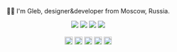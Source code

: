 <div align="center">
  <br>
  <br>
  <p>👋🏻 I'm Gleb, designer&developer from Moscow, Russia.</p>
    <p>
    <img src="https://img.shields.io/github/issues/FeironoX5/FeironoX5?style=plastic">
    <img src="https://img.shields.io/github/stars/FeironoX5?style=plastic">
    <img src="https://img.shields.io/github/followers/FeironoX5?style=plastic">
    <img src="https://img.shields.io/github/sponsors/FeironoX5?style=plastic">
    <br><br>
    <a href="https://t.me/lostinwinelands"><img width="18" height="18" fill="white" src="https://www.svgrepo.com/show/452115/telegram.svg" /></a>
    <a href="https://vk.com/feironox5"><img width="18" height="18" src="https://www.svgrepo.com/show/303449/vk-1-logo.svg" /></a>
    <a href="https://www.behance.net/glebkiva"><img width="18" height="18" src="https://www.svgrepo.com/show/475632/behance-color.svg" /></a>
    <a href="https://link.chess.com/play/bDx7xC"><img width="18" height="18" src="https://www.chess.com/bundles/web/favicons/favicon-32x32.adae7142.png" /></a>
    <a href="https://www.instagram.com/gleb.kiva/"><img width="18" height="18" src="https://www.svgrepo.com/show/452229/instagram-1.svg" /></a>

  </p>
  <br>
  <br>
</div>

